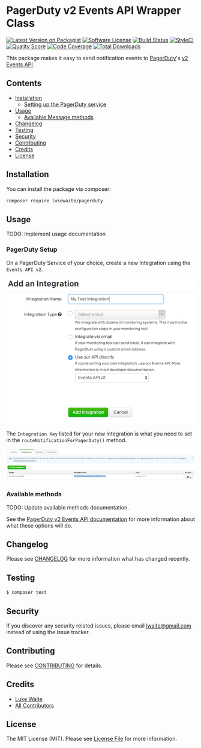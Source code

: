 # PagerDuty v2 Events API Wrapper Class

[![Latest Version on Packagist](https://img.shields.io/packagist/v/lukewaite/pagerduty.svg?style=flat-square)](https://packagist.org/packages/lukewaite/pagerduty)
[![Software License](https://img.shields.io/badge/license-MIT-brightgreen.svg?style=flat-square)](LICENSE.md)
[![Build Status](https://img.shields.io/travis/lukewaite/pagerduty/master.svg?style=flat-square)](https://travis-ci.org/lukewaite/pagerduty)
[![StyleCI](https://styleci.io/repos/91087655/shield)](https://styleci.io/repos/91087655)
[![Quality Score](https://img.shields.io/scrutinizer/g/lukewaite/pagerduty.svg?style=flat-square)](https://scrutinizer-ci.com/g/lukewaite/pagerduty)
[![Code Coverage](https://img.shields.io/scrutinizer/coverage/g/lukewaite/pagerduty/master.svg?style=flat-square)](https://scrutinizer-ci.com/g/lukewaite/pagerduty/?branch=master)
[![Total Downloads](https://img.shields.io/packagist/dt/lukewaite/pagerduty.svg?style=flat-square)](https://packagist.org/packages/lukewaite/pagerduty)

This package makes it easy to send notification events to [PagerDuty](https://www.pagerduty.com)'s [v2 Events API](https://v2.developer.pagerduty.com/docs/send-an-event-events-api-v2).

## Contents

- [Installation](#installation)
	- [Setting up the PagerDuty service](#setting-up-the-PagerDuty-service)
- [Usage](#usage)
	- [Available Message methods](#available-message-methods)
- [Changelog](#changelog)
- [Testing](#testing)
- [Security](#security)
- [Contributing](#contributing)
- [Credits](#credits)
- [License](#license)


## Installation

You can install the package via composer:

```bash
composer require lukewaite/pagerduty
```

## Usage

TODO: Implement usage documentation

### PagerDuty Setup
On a PagerDuty Service of your choice, create a new Integration using the `Events API v2`.

![Creating a new integration](doc/CreateNewIntegration.png)

The `Integration Key` listed for your new integration is what you need to set in the `routeNotificationForPagerDuty()` method.

![List of Integrations with Keys](doc/ListIntegrations.png)

### Available methods

TODO: Update available methods documentation.

See the [PagerDuty v2 Events API documentation](https://v2.developer.pagerduty.com/docs/send-an-event-events-api-v2)
for more information about what these options will do.

## Changelog

Please see [CHANGELOG](CHANGELOG.md) for more information what has changed recently.

## Testing

``` bash
$ composer test
```

## Security

If you discover any security related issues, please email lwaite@gmail.com instead of using the issue tracker.

## Contributing

Please see [CONTRIBUTING](CONTRIBUTING.md) for details.

## Credits

- [Luke Waite](https://github.com/lukewaite)
- [All Contributors](../../contributors)

## License

The MIT License (MIT). Please see [License File](LICENSE.md) for more information.
